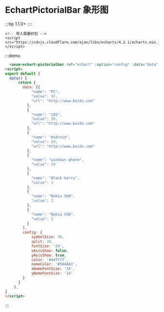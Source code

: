
# EchartPictorialBar 象形图
:::tip
1.1.0+
::::

```
<!-- 导入需要的包 -->  
<script src="https://cdnjs.cloudflare.com/ajax/libs/echarts/4.2.1/echarts.min.js"></script>
```

:::demo 
```html
  <avue-echart-pictorialbar ref="echart" :option="config" :data="data" width="1000"></avue-echart-pictorialbar>
<script>
export default {
  data() {
      return {
        data: [{
            "name": "PC",
            "value": 97,
            "url": "http://www.baidu.com"
          },
          {
            "name": "iOS",
            "value": 50,
            "url": "http://www.baidu.com"
          },
          {
            "name": "Android",
            "value": 59,
            "url": "http://www.baidu.com"
          },
          {
            "name": "windows phone",
            "value": 29
          },
          {
            "name": "Black berry",
            "value": 3
          },
          {
            "name": "Nokia S60",
            "value": 2
          },
          {
            "name": "Nokia S90",
            "value": 1
          }
        ],
        config: {
            symbolSize: 30,
            split: 30,
            fontSize: '24',
            xAxisShow: false,
            yAxisShow: true,
            color: '#4dffff',
            nameColor: '#564AA3',
            xNameFontSize: '24',
            yNameFontSize: '24'
        }
      }
    },
}
</script>

```
:::

<script>
export default {
  data() {
      return {
        data: [{
            "name": "PC",
            "value": 97,
            "url": "http://www.baidu.com"
          },
          {
            "name": "iOS",
            "value": 50,
            "url": "http://www.baidu.com"
          },
          {
            "name": "Android",
            "value": 59,
            "url": "http://www.baidu.com"
          },
          {
            "name": "windows phone",
            "value": 29
          },
          {
            "name": "Black berry",
            "value": 3
          },
          {
            "name": "Nokia S60",
            "value": 2
          },
          {
            "name": "Nokia S90",
            "value": 1
          }
        ],
        config: {
            symbolSize: 30,
            split: 30,
            fontSize: '24',
            xAxisShow: false,
            yAxisShow: true,
            color: '#4dffff',
            nameColor: '#564AA3',
            xNameFontSize: '24',
            yNameFontSize: '24'
        }
      }
    },
}
</script>






